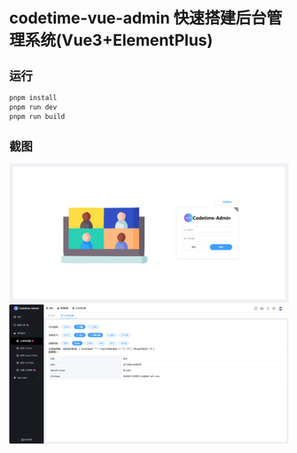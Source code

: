 # codetime-vue-admin 快速搭建后台管理系统(Vue3+ElementPlus)

## 运行
```js
pnpm install
pnpm run dev
pnpm run build
```
## 截图
<img src="./img/banner1.png">
<img src="./img/banner2.png">

